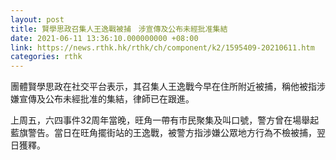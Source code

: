 ```yaml
---
layout: post
title: 賢學思政召集人王逸戰被捕　涉宣傳及公布未經批准集結
date: 2021-06-11 13:36:10.000000000 +08:00
link: https://news.rthk.hk/rthk/ch/component/k2/1595409-20210611.htm
categories: rthk
---
```


團體賢學思政在社交平台表示，其召集人王逸戰今早在住所附近被捕，稱他被指涉嫌宣傳及公布未經批准的集結，律師已在跟進。

上周五，六四事件32周年當晚，旺角一帶有市民聚集及叫口號，警方曾在場舉起藍旗警告。當日在旺角擺街站的王逸戰，被警方指涉嫌公眾地方行為不檢被捕，翌日獲釋。
